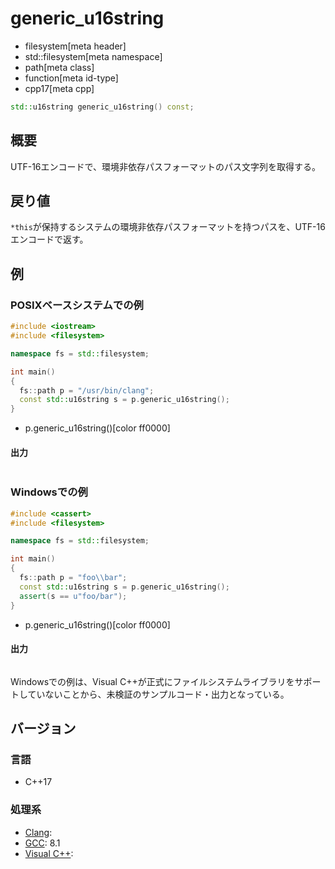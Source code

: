 # generic_u16string
* filesystem[meta header]
* std::filesystem[meta namespace]
* path[meta class]
* function[meta id-type]
* cpp17[meta cpp]

```cpp
std::u16string generic_u16string() const;
```

## 概要
UTF-16エンコードで、環境非依存パスフォーマットのパス文字列を取得する。


## 戻り値
`*this`が保持するシステムの環境非依存パスフォーマットを持つパスを、UTF-16エンコードで返す。


## 例
### POSIXベースシステムでの例
```cpp example
#include <iostream>
#include <filesystem>

namespace fs = std::filesystem;

int main()
{
  fs::path p = "/usr/bin/clang";
  const std::u16string s = p.generic_u16string();
}
```
* p.generic_u16string()[color ff0000]

#### 出力
```
```


### Windowsでの例
```cpp
#include <cassert>
#include <filesystem>

namespace fs = std::filesystem;

int main()
{
  fs::path p = "foo\\bar";
  const std::u16string s = p.generic_u16string();
  assert(s == u"foo/bar");
}
```
* p.generic_u16string()[color ff0000]

#### 出力
```
```

Windowsでの例は、Visual C++が正式にファイルシステムライブラリをサポートしていないことから、未検証のサンプルコード・出力となっている。


## バージョン
### 言語
- C++17

### 処理系
- [Clang](/implementation.md#clang):
- [GCC](/implementation.md#gcc): 8.1
- [Visual C++](/implementation.md#visual_cpp):
